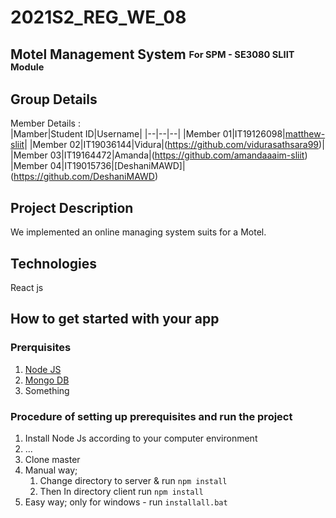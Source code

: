 # 2021S2_REG_WE_08  
## Motel Management System <sub><sup>For SPM - SE3080 SLIIT Module</sup></sub>  
## Group Details
Member Details :  
|Mamber|Student ID|Username|
|--|--|--|
|Member 01|IT19126098|[matthew-sliit](https://github.com/matthew-sliit)|
|Member 02|IT19036144|Vidura|(https://github.com/vidurasathsara99)|
|Member 03|IT19164472|Amanda|(https://github.com/amandaaaim-sliit)
|Member 04|IT19015736|[DeshaniMAWD]|(https://github.com/DeshaniMAWD)
<h2>Project Description</h2>  
We implemented an online managing system suits for a Motel.
<h2>Technologies</h2>
React js

<h2>How to get started with your app</h2>  

<h3>Prerquisites</h3>  

  1. [Node JS](https://nodejs.org/en/) 
  2. [Mongo DB](https://www.mongodb.com/try/download/community)
  3. Something  
  
<h3>Procedure of setting up prerequisites and run the project</h3>  

  1. Install Node Js according to your computer environment
  2. ...
  3. Clone master  
  4. Manual way;
      1. Change directory to server & run `npm install`
      2. Then In directory client run `npm install`
  5. Easy way; only for windows - run `installall.bat` 
